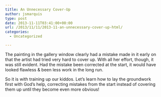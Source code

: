```yaml
---
title: An Unnecessary Cover-Up
author: jsmarquis
type: post
date: 2013-11-11T03:41:00+00:00
url: /2013/11/11/2013-11-an-unnecessary-cover-up-html/
categories:
  - Uncategorized

---
```

The painting in the gallery window clearly had a mistake made in it early on that the artist had tried very hard to cover up. With all her effort, though, it was still evident. Had the mistake been corrected at the start, it would have looked flawless & been less work in the long run.

So it is with training up our kiddos. Let&#8217;s learn how to lay the groundwork first with God&#8217;s help, correcting mistakes from the start instead of covering them up until they become even more obvious!